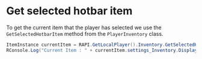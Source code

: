 # Get selected hotbar item

To get the current item that the player has selected we use the `GetSelectedHotbarItem` method from the `PlayerInventory` class.

```csharp
ItemInstance currentItem = RAPI.GetLocalPlayer().Inventory.GetSelectedHotbarItem();
RConsole.Log("Current Item : " + currentItem.settings_Inventory.DisplayName);
```


